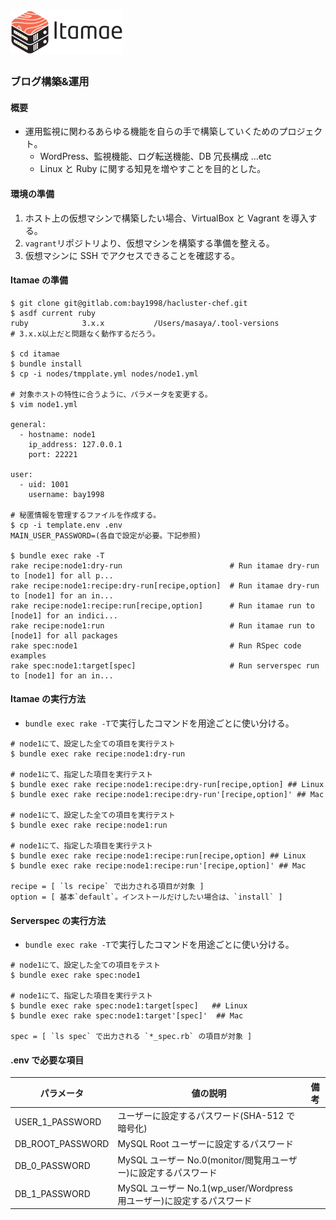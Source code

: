 # [![](https://raw.githubusercontent.com/itamae-kitchen/itamae-logos/master/small/FA-Itamae-horizontal-01-180x72.png)](https://github.com/itamae-kitchen/itamae)

### ブログ構築&運用

#### 概要

- 運用監視に関わるあらゆる機能を自らの手で構築していくためのプロジェクト。
  - WordPress、監視機能、ログ転送機能、DB 冗長構成 ...etc
  - Linux と Ruby に関する知見を増やすことを目的とした。

#### 環境の準備

1. ホスト上の仮想マシンで構築したい場合、VirtualBox と Vagrant を導入する。
1. `vagrant`リポジトリより、仮想マシンを構築する準備を整える。
1. 仮想マシンに SSH でアクセスできることを確認する。

#### Itamae の準備

```
$ git clone git@gitlab.com:bay1998/hacluster-chef.git
$ asdf current ruby
ruby            3.x.x           /Users/masaya/.tool-versions
# 3.x.x以上だと問題なく動作するだろう。

$ cd itamae
$ bundle install
$ cp -i nodes/tmpplate.yml nodes/node1.yml

# 対象ホストの特性に合うように、パラメータを変更する。
$ vim node1.yml

general:
  - hostname: node1
    ip_address: 127.0.0.1
    port: 22221

user:
  - uid: 1001
    username: bay1998

# 秘匿情報を管理するファイルを作成する。
$ cp -i template.env .env
MAIN_USER_PASSWORD=(各自で設定が必要。下記参照)

$ bundle exec rake -T
rake recipe:node1:dry-run                        # Run itamae dry-run to [node1] for all p...
rake recipe:node1:recipe:dry-run[recipe,option]  # Run itamae dry-run to [node1] for an in...
rake recipe:node1:recipe:run[recipe,option]      # Run itamae run to [node1] for an indici...
rake recipe:node1:run                            # Run itamae run to [node1] for all packages
rake spec:node1                                  # Run RSpec code examples
rake spec:node1:target[spec]                     # Run serverspec run to [node1] for an in...
```

#### Itamae の実行方法

- `bundle exec rake -T`で実行したコマンドを用途ごとに使い分ける。

```
# node1にて、設定した全ての項目を実行テスト
$ bundle exec rake recipe:node1:dry-run

# node1にて、指定した項目を実行テスト
$ bundle exec rake recipe:node1:recipe:dry-run[recipe,option] ## Linux
$ bundle exec rake recipe:node1:recipe:dry-run'[recipe,option]' ## Mac

# node1にて、設定した全ての項目を実行テスト
$ bundle exec rake recipe:node1:run

# node1にて、指定した項目を実行テスト
$ bundle exec rake recipe:node1:recipe:run[recipe,option] ## Linux
$ bundle exec rake recipe:node1:recipe:run'[recipe,option]' ## Mac

recipe = [ `ls recipe` で出力される項目が対象 ]
option = [ 基本`default`。インストールだけしたい場合は、`install` ]
```

#### Serverspec の実行方法

- `bundle exec rake -T`で実行したコマンドを用途ごとに使い分ける。

```
# node1にて、設定した全ての項目をテスト
$ bundle exec rake spec:node1

# node1にて、指定した項目を実行テスト
$ bundle exec rake spec:node1:target[spec]   ## Linux
$ bundle exec rake spec:node1:target'[spec]'  ## Mac

spec = [ `ls spec` で出力される `*_spec.rb` の項目が対象 ]
```

#### .env で必要な項目

| パラメータ       | 値の説明                                                              | 備考 |
| ---------------- | --------------------------------------------------------------------- | ---- |
| USER_1_PASSWORD  | ユーザーに設定するパスワード(SHA-512 で暗号化)                        |      |
| DB_ROOT_PASSWORD | MySQL Root ユーザーに設定するパスワード                               |      |
| DB_0_PASSWORD    | MySQL ユーザー No.0(monitor/閲覧用ユーザー)に設定するパスワード       |      |
| DB_1_PASSWORD    | MySQL ユーザー No.1(wp_user/Wordpress 用ユーザー)に設定するパスワード |      |
